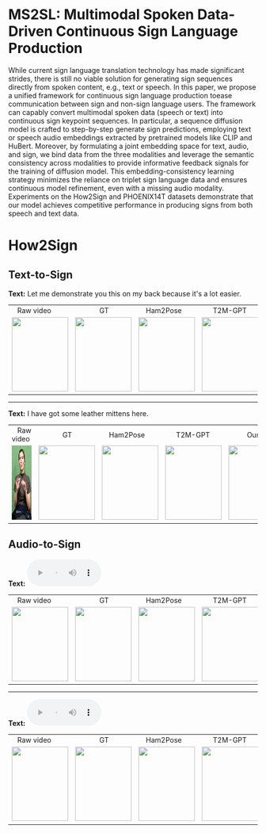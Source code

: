 # MS2SL: Multimodal Spoken Data-Driven Continuous Sign Language Production
While current sign language translation technology has made significant strides, there is still no viable solution for generating sign sequences directly from spoken content, e.g., text or speech. 
In this paper, we propose a unified framework for continuous sign language production toease communication between sign and non-sign language users. The framework can capably convert multimodal 
spoken data (speech or text) into continuous sign keypoint sequences. In particular, a sequence diffusion model is crafted to step-by-step generate sign predictions, employing text or speech audio 
embeddings extracted by pretrained models like CLIP and HuBert. Moreover, by formulating a joint embedding space for text, audio, and sign, we bind data from the three modalities and leverage the 
semantic consistency across modalities to provide informative feedback signals for the training of diffusion model. This embedding-consistency learning strategy minimizes the reliance on triplet 
sign language data and ensures continuous model refinement, even with a missing audio modality. Experiments on the How2Sign and PHOENIX14T datasets demonstrate that our model achieves competitive 
performance in producing signs from both speech and text data.

# How2Sign
## Text-to-Sign
**Text:** Let me demonstrate you this on my back because it's a lot easier.

<table style="width: 100%; margin-left: auto; margin-right: auto;">
    <tr>
    	<td> &nbsp;&nbsp;&nbsp;Raw video </td>
    	<td> &nbsp;&nbsp;&nbsp;&nbsp;&nbsp;&nbsp;&nbsp;&nbsp;&nbsp;&nbsp;&nbsp;&nbsp; GT </td>
	<td> &nbsp;&nbsp;&nbsp; Ham2Pose </td>
	<td> &nbsp;&nbsp;&nbsp;&nbsp;&nbsp; T2M-GPT </td>
	<td> &nbsp;&nbsp;&nbsp;&nbsp;&nbsp;&nbsp;&nbsp;&nbsp;&nbsp; Ours </td>
    </tr>
    <tr>
    	<td><img src="samples/g0iPSnQt6w_14-1-rgb_front/g0iPSnQt6w_14-1-rgb_front.gif" width="114" height="150"></td>
    	<td><img src="path_to_your_gif.gif" width="114" height="150"></td>
    	<td><img src="path_to_your_gif.gif" width="114" height="150"></td>
	<td><img src="path_to_your_gif.gif" width="114" height="150"></td>
	<td><img src="path_to_your_gif.gif" width="114" height="150"></td>
    </tr>
</table>

-------------------------------------------------------------------------------------------------------------------------------------------------------------------------------------------------------------

**Text:** I have got some leather mittens here.

<table style="width: 100%; margin-left: auto; margin-right: auto;">
    <tr>
    	<td> &nbsp;&nbsp;&nbsp;Raw video </td>
    	<td> &nbsp;&nbsp;&nbsp;&nbsp;&nbsp;&nbsp;&nbsp;&nbsp;&nbsp;&nbsp;&nbsp;&nbsp; GT </td>
	<td> &nbsp;&nbsp;&nbsp; Ham2Pose </td>
	<td> &nbsp;&nbsp;&nbsp;&nbsp;&nbsp; T2M-GPT </td>
	<td> &nbsp;&nbsp;&nbsp;&nbsp;&nbsp;&nbsp;&nbsp;&nbsp;&nbsp; Ours </td>
    </tr>
    <tr>
    	<td><img src="samples/fzOH00UZg84_2-8-rgb_front/fzOH00UZg84_2-8-rgb_front.gif" width="114" height="150"></td>
    	<td><img src="path_to_your_gif.gif" width="114" height="150"></td>
    	<td><img src="path_to_your_gif.gif" width="114" height="150"></td>
	<td><img src="path_to_your_gif.gif" width="114" height="150"></td>
	<td><img src="path_to_your_gif.gif" width="114" height="150"></td>
    </tr>
</table>


## Audio-to-Sign

**Text:**
<audio src="./samples/ss_reverb/1221-135766-0003_0.0018.wav" controls style="width: 150px;"></audio>

<table style="width: 100%; margin-left: auto; margin-right: auto;">
    <tr>
    	<td> &nbsp;&nbsp;&nbsp;Raw video </td>
    	<td> &nbsp;&nbsp;&nbsp;&nbsp;&nbsp;&nbsp;&nbsp;&nbsp;&nbsp;&nbsp;&nbsp;&nbsp; GT </td>
	<td> &nbsp;&nbsp;&nbsp; Ham2Pose </td>
	<td> &nbsp;&nbsp;&nbsp;&nbsp;&nbsp; T2M-GPT </td>
	<td> &nbsp;&nbsp;&nbsp;&nbsp;&nbsp;&nbsp;&nbsp;&nbsp;&nbsp; Ours </td>
    </tr>
    <tr>
    	<td><img src="path_to_your_gif.gif" width="114" height="150"></td>
    	<td><img src="path_to_your_gif.gif" width="114" height="150"></td>
    	<td><img src="path_to_your_gif.gif" width="114" height="150"></td>
	<td><img src="path_to_your_gif.gif" width="114" height="150"></td>
	<td><img src="path_to_your_gif.gif" width="114" height="150"></td>
    </tr>
</table>

-------------------------------------------------------------------------------------------------------------------------------------------------------------------------------------------------------------

**Text:**
<audio src="./samples/ss_reverb/1221-135766-0003_0.0018.wav" controls style="width: 150px;"></audio>

<table style="width: 100%; margin-left: auto; margin-right: auto;">
    <tr>
    	<td> &nbsp;&nbsp;&nbsp;Raw video </td>
    	<td> &nbsp;&nbsp;&nbsp;&nbsp;&nbsp;&nbsp;&nbsp;&nbsp;&nbsp;&nbsp;&nbsp;&nbsp; GT </td>
	<td> &nbsp;&nbsp;&nbsp; Ham2Pose </td>
	<td> &nbsp;&nbsp;&nbsp;&nbsp;&nbsp; T2M-GPT </td>
	<td> &nbsp;&nbsp;&nbsp;&nbsp;&nbsp;&nbsp;&nbsp;&nbsp;&nbsp; Ours </td>
    </tr>
    <tr>
    	<td><img src="path_to_your_gif.gif" width="114" height="150"></td>
    	<td><img src="path_to_your_gif.gif" width="114" height="150"></td>
    	<td><img src="path_to_your_gif.gif" width="114" height="150"></td>
	<td><img src="path_to_your_gif.gif" width="114" height="150"></td>
	<td><img src="path_to_your_gif.gif" width="114" height="150"></td>
    </tr>
</table>
